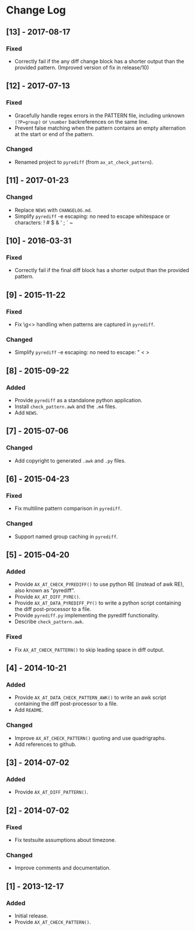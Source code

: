 # Change Log


## [13] - 2017-08-17

### Fixed
- Correctly fail if the any diff change block has a shorter output than
the provided pattern. (Improved version of fix in release/10)


## [12] - 2017-07-13

### Fixed
- Gracefully handle regex errors in the PATTERN file, including
  unknown `(?P=group)` or `\number` backreferences on the same line.
- Prevent false matching when the pattern contains an empty alternation
  at the start or end of the pattern.

### Changed
- Renamed project to `pyrediff` (from `ax_at_check_pattern`).


## [11] - 2017-01-23

### Changed
- Replace `NEWS` with `CHANGELOG.md`.
- Simplify `pyrediff` -e escaping: no need to escape whitespace or characters: ! # $ & ' ; ` ~


## [10] - 2016-03-31

### Fixed
- Correctly fail if the final diff block has a shorter output than
the provided pattern.


## [9] - 2015-11-22

### Fixed
- Fix \g<> handling when patterns are captured in `pyrediff`.

### Changed
- Simplify `pyrediff` -e escaping: no need to escape: " < >


## [8] - 2015-09-22

### Added
- Provide `pyrediff` as a standalone python application.
- Install `check_pattern.awk` and the `.m4` files.
- Add `NEWS`.


## [7] - 2015-07-06

### Changed
- Add copyright to generated `.awk` and `.py` files.


## [6] - 2015-04-23

### Fixed
- Fix multiline pattern comparison in `pyrediff`.

### Changed
- Support named group caching in `pyrediff`.


## [5] - 2015-04-20

### Added
- Provide `AX_AT_CHECK_PYREDIFF()` to use python RE (instead of awk RE),
also known as "pyrediff".
- Provide `AX_AT_DIFF_PYRE()`.
- Provide `AX_AT_DATA_PYREDIFF_PY()` to write a python script
containing the diff post-processor to a file.
- Provide `pyrediff.py` implementing the pyrediff functionality.
- Describe `check_pattern.awk`.

### Fixed
- Fix `AX_AT_CHECK_PATTERN()` to skip leading space in diff output.


## [4] - 2014-10-21

### Added
- Provide `AX_AT_DATA_CHECK_PATTERN_AWK()` to write an awk script
containing the diff post-processor to a file.
- Add `README`.

### Changed
- Improve `AX_AT_CHECK_PATTERN()` quoting and use quadrigraphs.
- Add references to github.


## [3] - 2014-07-02

### Added
- Provide `AX_AT_DIFF_PATTERN()`.


## [2] - 2014-07-02

### Fixed
- Fix testsuite assumptions about timezone.

### Changed
- Improve comments and documentation.


## [1] - 2013-12-17

### Added
- Initial release.
- Provide `AX_AT_CHECK_PATTERN()`.
